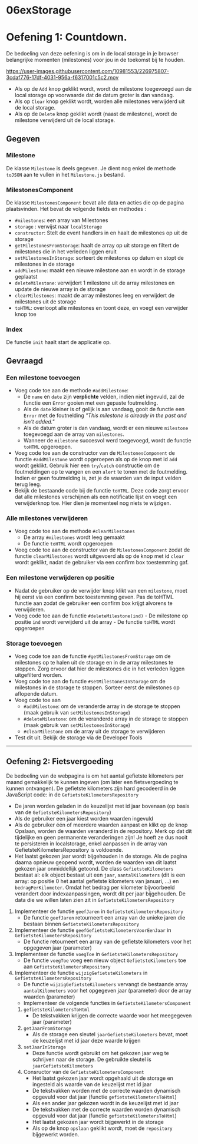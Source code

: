 # 06exStorage

# Oefening 1: Countdown.

De bedoeling van deze oefening is om in de local storage in je browser belangrijke momenten (milestones) voor jou in de toekomst bij te houden.

https://user-images.githubusercontent.com/10981553/226975807-3cdaf776-17df-4031-956a-f6317001c5c2.mov

- Als op de `Add` knop geklikt wordt, wordt de milestone toegevoegd aan de local storage op voorwaarde dat de datum groter is dan vandaag.
- Als op `Clear` knop geklikt wordt, worden alle milestones verwijderd uit de local storage.
- Als op de `Delete` knop geklikt wordt (naast de milestone), wordt de milestone verwijderd uit de local storage.

## Gegeven

### Milestone

De klasse `Milestone` is deels gegeven. Je dient nog enkel de methode `toJSON` aan te vullen in het `Milestone.js` bestand.

### MilestonesComponent

De klasse `MilestonesComponent` bevat alle data en acties die op de pagina plaatsvinden. Het bevat de volgende fields en methodes :

- `#milestones`: een array van Milestones
- `storage` : verwijst naar `localStorage`
- `constructor`: Stelt de event handlers in en haalt de milestones op uit de storage
- `getMilestonesFromStorage`: haalt de array op uit storage en filtert de milestones die in het verleden liggen eruit
- `setMilestonesInStorage`: sorteert de milestones op datum en stopt de milestones in de storage
- `addMilestone`: maakt een nieuwe milestone aan en wordt in de storage geplaatst
- `deleteMilestone`: verwijdert 1 milestone uit de array milestones en update de nieuwe array in de storage
- `clearMilestones`: maakt de array milestones leeg en verwijdert de milestones uit de storage
- `toHTML`: overloopt alle milestones en toont deze, en voegt een verwijder knop toe

### Index

De functie `init` haalt start de applicatie op.

## Gevraagd

### Een milestone toevoegen

- Voeg code toe aan de methode `#addMilestone`:
  - De `name` en `date` zijn **verplichte** velden, indien niet ingevuld, zal de functie een `Error` gooien met een gepaste foutmelding.
  - Als de `date` kleiner is of gelijk is aan vandaag, gooit de functie een `Error` met de foutnelding _"This milestone is already in the past and isn't added."_
  - Als de datum groter is dan vandaag, wordt er een nieuwe `milestone` toegevoegd aan de array van `milestones`.
  - Wanneer de `milestone` succesvol werd toegevoegd, wordt de functie `toHTML` opgeroepen.
- Voeg code toe aan de constructor van de `MilestonesComponent` de functie `#addMilestone` wordt opgeroepen als op de knop met id `add` wordt geklikt. Gebruik hier een `try`/`catch` constructie om de foutmeldingen op te vangen en een `alert` te tonen met de foutmelding. Indien er geen foutmelding is, zet je de waarden van de input velden terug leeg.
- Bekijk de bestaande code bij de functie `toHTML`. Deze code zorgt ervoor dat alle milestones verschijnen als een notificatie lijst en voegt een verwijderknop toe. Hier dien je momenteel nog niets te wijzigen.

### Alle milestones verwijderen

- Voeg code toe aan de methode `#clearMilestones`
  - De array `#milestones` wordt leeg gemaakt
  - De functie `toHTML` wordt opgeroepen
- Voeg code toe aan de constructor van de `MilestonesComponent` zodat de functie `clearMilestones` wordt uitgevoerd als op de knop met id `clear` wordt geklikt, nadat de gebruiker via een confirm box toestemming gaf.

### Een milestone verwijderen op positie

- Nadat de gebruiker op de verwijder knop klikt van een `milestone`, moet hij eerst via een confirm box toestemming geven. Pas de toHTML functie aan zodat de gebruiker een confirm box krijgt alvorens te verwijderen.
- Voeg code toe aan de functie `#deleteMilestone(ind)` - De milestone op positie `ind` wordt verwijderd uit de array - De functie `toHTML` wordt opgeroepen

### Storage toevoegen

- Voeg code toe aan de functie `#getMilestonesFromStorage` om de milestones op te halen uit de storage en in de array milestones te stoppen. Zorg ervoor dat hier de milestones die in het verleden liggen uitgefilterd worden.
- Voeg code toe aan de functie `#setMilestonesInStorage` om de milestones in de storage te stoppen. Sorteer eerst de milestones op aflopende datum.
- Voeg code toe aan
  - `#addMilestone`: om de veranderde array in de storage te stoppen (maak gebruik van `setMilestonesInStorage`)
  - `#deleteMilestone`: om de veranderde array in de storage te stoppen (maak gebruik van `setMilestonesInStorage`)
  - `#clearMilestone` om de array uit de storage te verwijderen
- Test dit uit. Bekijk de storage via de Developer Tools

---

## Oefening 2: Fietsvergoeding

De bedoeling van de webpagina is om het aantal gefietste kilometers per maand gemakkelijk te kunnen ingeven (om later een fietsvergoeding te kunnen ontvangen).
De gefietste kilometers zijn hard gecodeerd in de JavaScript code: in de `GefietsteKilometersRepository`

- De jaren worden geladen in de keuzelijst met id jaar bovenaan (op basis van de `GefietsteKilometersRepository`)
- Als de gebruiker een jaar kiest worden waarden ingevuld
- Als de gebruiker één of meerdere waarden aanpast en klikt op de knop Opslaan, worden de waarden veranderd in de repository. Merk op dat dit tijdelijke en geen permanente veranderingen zijn! Je hoeft ze dus nooit te persisteren in localstorage, enkel aanpassen in de array van GefietsteKilometersRepository is voldoende.
- Het laatst gekozen jaar wordt bijgehouden in de storage. Als de pagina daarna opnieuw geopend wordt, worden de waarden van dit laatst gekozen jaar onmiddellijk getoond.
  De class `GefietsteKilometers` bestaat al: elk object bestaat uit een `jaar`, `aantalKilometers` (dit is een array: op positie 0 het aantal gefietste kilometers van januari, …) en `bedragPerKilometer`. Omdat het bedrag per kilometer bijvoorbeeld verandert door indexaanpassingen, wordt dit per jaar bijgehouden.
  De data die we willen laten zien zit in `GefietsteKilometersRepository`

1. Implementeer de functie `geefJaren` in `GefietsteKilometersRepository`
   - De functie `geefJaren` retourneert een array van de unieke jaren die bestaan binnen `GefietsteKilometersRepository`
1. Implementeer de functie `geefGefietsteKilometersVoorEenJaar` in `GefietsteKilometersRepository`
   - De functie retourneert een array van de gefietste kilometers voor het opgegeven jaar (parameter)
1. Implementeer de functie `voegToe` in `GefietsteKilometersRepository`
   - De functie `voegToe` voeg een nieuw object `GefietsteKilometers` toe aan `GefietsteKilometersRepository`
1. Implementeer de functie `wijzigGefietsteKilometers` in `GefietsteKilometersRepository`
   - De functie `wijzigGefietsteKilometers` vervangt de bestaande array `aantalKilometers` voor het opgegeven jaar (parameter) door de array waarden (parameter)
   - Implementeer de volgende functies in `GefietsteKilometersComponent`
   1. `gefietsteKilometersToHtml`
      - De tekstvakken krijgen de correcte waarde voor het meegegeven jaar (parameter)
   1. `getJaarFromStorage`
      - Als de storage een sleutel `jaarGefietsteKilometers` bevat, moet de keuzelijst met id jaar deze waarde krijgen
   1. `setJaarInStorage`
      - Deze functie wordt gebruikt om het gekozen jaar weg te schrijven naar de storage. De gebruikte sleutel is `jaarGefietsteKilometers`
   1. Consructor van de `GefietsteKilometersComponent`
      - Het laatst gekozen jaar wordt opgehaald uit de storage en ingesteld als waarde van de keuzelijst met id jaar
      - De tekstvakken worden met de correcte waarden dynamisch opgevuld voor dat jaar (functie `gefietsteKilometersToHtml`)
      - Als een ander jaar gekozen wordt in de keuzelijst met id jaar
      - De tekstvakken met de correcte waarden worden dynamisch opgevuld voor dat jaar (functie `gefietsteKilometersToHtml`)
      - Het laatst gekozen jaar wordt bijgewerkt in de storage
      - Als op de knop `opslaan` geklikt wordt, moet de `repository` bijgewerkt worden.
